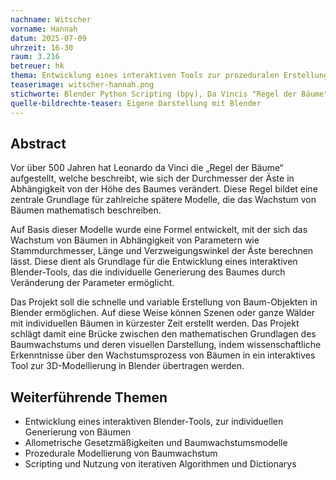 ```yaml
---
nachname: Witscher
vorname: Hannah
datum: 2025-07-09
uhrzeit: 16-30
raum: 3.216 
betreuer: hk
thema: Entwicklung eines interaktiven Tools zur prozeduralen Erstellung von Bäumen in Blender
teaserimage: witscher-hannah.png
stichworte: Blender Python Scripting (bpy), Da Vincis "Regel der Bäume", Allometrie, Baumarchitektur-Modelle, Bäume als Fraktale Strukturen, Prozedurale Modellierung, Simulation von Baumwachstum, Anpassbare Wachstumsfaktoren
quelle-bildrechte-teaser: Eigene Darstellung mit Blender
---
```


## Abstract
Vor über 500 Jahren hat Leonardo da Vinci die „Regel der Bäume“ aufgestellt, welche beschreibt, wie sich der Durchmesser der Äste in Abhängigkeit von der Höhe des Baumes verändert. 
Diese Regel bildet eine zentrale Grundlage für zahlreiche spätere Modelle, die das Wachstum von Bäumen mathematisch beschreiben. 

Auf Basis dieser Modelle wurde eine Formel entwickelt, mit der sich das Wachstum von Bäumen in Abhängigkeit von Parametern wie Stammdurchmesser, Länge und Verzweigungswinkel der Äste berechnen lässt.
Diese dient als Grundlage für die Entwicklung eines interaktiven Blender-Tools, das die individuelle Generierung des Baumes durch Veränderung der Parameter ermöglicht. 

Das Projekt soll die schnelle und variable Erstellung von Baum-Objekten in Blender ermöglichen. 
Auf diese Weise können Szenen oder ganze Wälder mit individuellen Bäumen in kürzester Zeit erstellt werden.
Das Projekt schlägt damit eine Brücke zwischen den mathematischen Grundlagen des Baumwachstums und deren visuellen Darstellung, indem wissenschaftliche Erkenntnisse über den Wachstumsprozess von Bäumen in ein interaktives Tool zur 3D-Modellierung in Blender übertragen werden.

## Weiterführende Themen
- Entwicklung eines interaktiven Blender-Tools, zur individuellen Generierung von Bäumen
- Allometrische Gesetzmäßigkeiten und Baumwachstumsmodelle
- Prozedurale Modellierung von Baumwachstum
- Scripting und Nutzung von iterativen Algorithmen und Dictionarys
